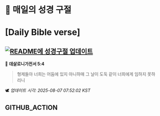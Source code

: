 # 🙏 매일의 성경 구절
# [Daily Bible verse]
## [![README에 성경구절 업데이트](https://github.com/DONGSUKA/first_test/actions/workflows/update-readme-bible.yml/badge.svg)](https://github.com/DONGSUKA/first_test/actions/workflows/update-readme-bible.yml)
<!-- START_BIBLE_VERSE -->
📖 **데살로니가전서 5:4**
> 형제들아 너희는 어둠에 있지 아니하매 그 날이 도둑 같이 너희에게 임하지 못하리니

🕊️ _업데이트 시각: 2025-08-07 07:52:02 KST_
  <!-- END_BIBLE_VERSE -->
## GITHUB_ACTION
